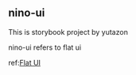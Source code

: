 ## nino-ui

This is storybook project by yutazon

nino-ui refers to flat ui

ref:[Flat UI](http://designmodo.github.io/Flat-UI/)
